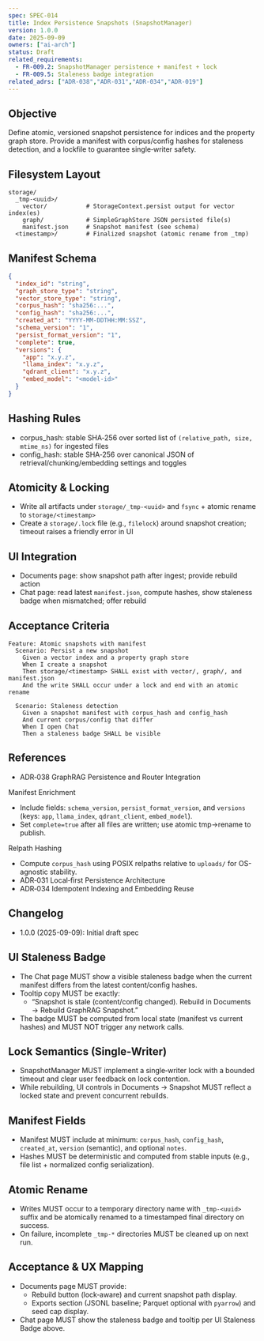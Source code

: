 ```yaml
---
spec: SPEC-014
title: Index Persistence Snapshots (SnapshotManager)
version: 1.0.0
date: 2025-09-09
owners: ["ai-arch"]
status: Draft
related_requirements:
  - FR-009.2: SnapshotManager persistence + manifest + lock
  - FR-009.5: Staleness badge integration
related_adrs: ["ADR-038","ADR-031","ADR-034","ADR-019"]
---
```


## Objective

Define atomic, versioned snapshot persistence for indices and the property graph store. Provide a manifest with corpus/config hashes for staleness detection, and a lockfile to guarantee single‑writer safety.

## Filesystem Layout

```text
storage/
  _tmp-<uuid>/
    vector/           # StorageContext.persist output for vector index(es)
    graph/            # SimpleGraphStore JSON persisted file(s)
    manifest.json     # Snapshot manifest (see schema)
  <timestamp>/        # Finalized snapshot (atomic rename from _tmp)
```

## Manifest Schema

```json
{
  "index_id": "string",
  "graph_store_type": "string",
  "vector_store_type": "string",
  "corpus_hash": "sha256:...",
  "config_hash": "sha256:...",
  "created_at": "YYYY-MM-DDTHH:MM:SSZ",
  "schema_version": "1",
  "persist_format_version": "1",
  "complete": true,
  "versions": {
    "app": "x.y.z",
    "llama_index": "x.y.z",
    "qdrant_client": "x.y.z",
    "embed_model": "<model-id>"
  }
}
```

## Hashing Rules

- corpus_hash: stable SHA‑256 over sorted list of `(relative_path, size, mtime_ns)` for ingested files
- config_hash: stable SHA‑256 over canonical JSON of retrieval/chunking/embedding settings and toggles

## Atomicity & Locking

- Write all artifacts under `storage/_tmp-<uuid>` and `fsync` + atomic rename to `storage/<timestamp>`
- Create a `storage/.lock` file (e.g., `filelock`) around snapshot creation; timeout raises a friendly error in UI

## UI Integration

- Documents page: show snapshot path after ingest; provide rebuild action
- Chat page: read latest `manifest.json`, compute hashes, show staleness badge when mismatched; offer rebuild

## Acceptance Criteria

```gherkin
Feature: Atomic snapshots with manifest
  Scenario: Persist a new snapshot
    Given a vector index and a property graph store
    When I create a snapshot
    Then storage/<timestamp> SHALL exist with vector/, graph/, and manifest.json
    And the write SHALL occur under a lock and end with an atomic rename

  Scenario: Staleness detection
    Given a snapshot manifest with corpus_hash and config_hash
    And current corpus/config that differ
    When I open Chat
    Then a staleness badge SHALL be visible
```

## References

- ADR‑038 GraphRAG Persistence and Router Integration

Manifest Enrichment

- Include fields: `schema_version`, `persist_format_version`, and `versions` (keys: `app`, `llama_index`, `qdrant_client`, `embed_model`).
- Set `complete=true` after all files are written; use atomic tmp→rename to publish.

Relpath Hashing

- Compute `corpus_hash` using POSIX relpaths relative to `uploads/` for OS-agnostic stability.
- ADR‑031 Local‑first Persistence Architecture
- ADR‑034 Idempotent Indexing and Embedding Reuse

## Changelog

- 1.0.0 (2025-09-09): Initial draft spec

## UI Staleness Badge

- The Chat page MUST show a visible staleness badge when the current manifest differs from the latest content/config hashes.
- Tooltip copy MUST be exactly:
  - “Snapshot is stale (content/config changed). Rebuild in Documents → Rebuild GraphRAG Snapshot.”
- The badge MUST be computed from local state (manifest vs current hashes) and MUST NOT trigger any network calls.

## Lock Semantics (Single‑Writer)

- SnapshotManager MUST implement a single‑writer lock with a bounded timeout and clear user feedback on lock contention.
- While rebuilding, UI controls in Documents → Snapshot MUST reflect a locked state and prevent concurrent rebuilds.

## Manifest Fields

- Manifest MUST include at minimum: `corpus_hash`, `config_hash`, `created_at`, `version` (semantic), and optional `notes`.
- Hashes MUST be deterministic and computed from stable inputs (e.g., file list + normalized config serialization).

## Atomic Rename

- Writes MUST occur to a temporary directory name with `_tmp-<uuid>` suffix and be atomically renamed to a timestamped final directory on success.
- On failure, incomplete `_tmp-*` directories MUST be cleaned up on next run.

## Acceptance & UX Mapping

- Documents page MUST provide:
  - Rebuild button (lock‑aware) and current snapshot path display.
  - Exports section (JSONL baseline; Parquet optional with `pyarrow`) and seed cap display.
- Chat page MUST show the staleness badge and tooltip per UI Staleness Badge above.
